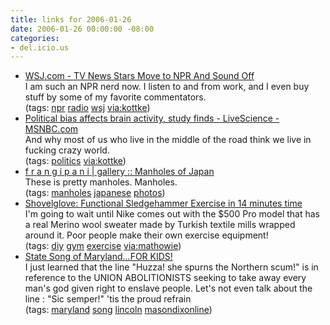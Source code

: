 ```yaml
---
title: links for 2006-01-26
date: 2006-01-26 00:00:00 -08:00
categories:
- del.icio.us
---
```


<ul class="delicious">
	<li>
		<div class="delicious-link"><a href="http://online.wsj.com/public/article/SB113772679531051643-Pt_a63TYswZPdXClpBqY8SbIua0_20070120.html">WSJ.com - TV News Stars Move to NPR And Sound Off</a></div>
		<div class="delicious-extended">I am such an NPR nerd now. I listen to and from work, and I even buy stuff by some of my favorite commentators.</div>
		<div class="delicious-tags">(tags: <a href="http://del.icio.us/torrez/npr">npr</a> <a href="http://del.icio.us/torrez/radio">radio</a> <a href="http://del.icio.us/torrez/wsj">wsj</a> <a href="http://del.icio.us/torrez/via:kottke">via:kottke</a>)</div>
	</li>
	<li>
		<div class="delicious-link"><a href="http://msnbc.msn.com/id/11009379/">Political bias affects brain activity, study finds - LiveScience - MSNBC.com</a></div>
		<div class="delicious-extended">And why most of us who live in the middle of the road think we live in fucking crazy world.</div>
		<div class="delicious-tags">(tags: <a href="http://del.icio.us/torrez/politics">politics</a> <a href="http://del.icio.us/torrez/via:kottke">via:kottke</a>)</div>
	</li>
	<li>
		<div class="delicious-link"><a href="http://www.frangipani.info/gallery/manholes_of_japan">f r a n g i p a n i | gallery :: Manholes of Japan</a></div>
		<div class="delicious-extended">These is pretty manholes. Manholes.</div>
		<div class="delicious-tags">(tags: <a href="http://del.icio.us/torrez/manholes">manholes</a> <a href="http://del.icio.us/torrez/japanese">japanese</a> <a href="http://del.icio.us/torrez/photos">photos</a>)</div>
	</li>
	<li>
		<div class="delicious-link"><a href="http://www.shovelglove.com/">Shovelglove: Functional Sledgehammer Exercise in 14 minutes time</a></div>
		<div class="delicious-extended">I'm going to wait until Nike comes out with the $500 Pro model that has a real Merino wool sweater made by Turkish textile mills wrapped around it. Poor people make their own exercise equipment!</div>
		<div class="delicious-tags">(tags: <a href="http://del.icio.us/torrez/diy">diy</a> <a href="http://del.icio.us/torrez/gym">gym</a> <a href="http://del.icio.us/torrez/exercise">exercise</a> <a href="http://del.icio.us/torrez/via:mathowie">via:mathowie</a>)</div>
	</li>
	<li>
		<div class="delicious-link"><a href="http://www.mdkidspage.org/StateSong.htm">State Song of Maryland...FOR KIDS!</a></div>
		<div class="delicious-extended">I just learned that the line "Huzza! she spurns the Northern scum!" is in reference to the UNION ABOLITIONISTS seeking to take away every man's god given right to enslave people. Let's not even talk about the line : "Sic semper!" 'tis the proud refrain</div>
		<div class="delicious-tags">(tags: <a href="http://del.icio.us/torrez/maryland">maryland</a> <a href="http://del.icio.us/torrez/song">song</a> <a href="http://del.icio.us/torrez/lincoln">lincoln</a> <a href="http://del.icio.us/torrez/masondixonline">masondixonline</a>)</div>
	</li>
</ul>
